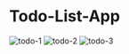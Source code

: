 # Todo-List-App
![todo-1](https://github.com/user-attachments/assets/cff8b543-2b5c-4390-99a5-1b84263fdcdf)
![todo-2](https://github.com/user-attachments/assets/e9f3e83e-7c54-4951-a5ee-8e21c5ef7046)
![todo-3](https://github.com/user-attachments/assets/d0fd9e99-e73e-4122-8d1b-71f74ebeaee0)
